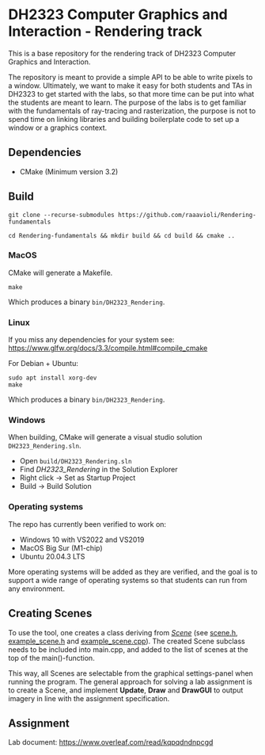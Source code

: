 # DH2323 Computer Graphics and Interaction - Rendering track
This is a base repository for the rendering track of DH2323 Computer Graphics and Interaction.

The repository is meant to provide a simple API to be able to write pixels to a window. Ultimately, we want to make it 
easy for both students and TAs in DH2323 to get started with the labs, so that more time can be put into what the 
students are meant to learn. The purpose of the labs is to get familiar with the fundamentals of ray-tracing and 
rasterization, the purpose is not to spend time on linking libraries and building boilerplate code to set up a 
window or a graphics context.

## Dependencies
- CMake (Minimum version 3.2)

## Build
```
git clone --recurse-submodules https://github.com/raaavioli/Rendering-fundamentals
```
```
cd Rendering-fundamentals && mkdir build && cd build && cmake ..
```
### MacOS
CMake will generate a Makefile.
```
make
```
Which produces a binary ```bin/DH2323_Rendering```.

### Linux
If you miss any dependencies for your system see:
https://www.glfw.org/docs/3.3/compile.html#compile_cmake

For Debian + Ubuntu:
```
sudo apt install xorg-dev
make
```
Which produces a binary ```bin/DH2323_Rendering```.

### Windows
When building, CMake will generate a visual studio solution ```DH2323_Rendering.sln```.

- Open ```build/DH2323_Rendering.sln```
- Find _DH2323\_Rendering_ in the Solution Explorer
- Right click -> Set as Startup Project
- Build -> Build Solution

### Operating systems
The repo has currently been verified to work on:
- Windows 10 with VS2022 and VS2019
- MacOS Big Sur (M1-chip)
- Ubuntu 20.04.3 LTS 

More operating systems will be added as they are verified, and the goal is to support a wide range of operating systems so 
that students can run from any environment.

## Creating Scenes
To use the tool, one creates a class deriving from [_Scene_](https://github.com/raaavioli/Rendering-fundamentals/tree/main/labscenes) (see [scene.h](https://github.com/raaavioli/Rendering-fundamentals/tree/main/include/scene.h), [example_scene.h](https://github.com/raaavioli/Rendering-fundamentals/tree/main/labscenes/example_scene.h) and [example_scene.cpp](https://github.com/raaavioli/Rendering-fundamentals/tree/main/labscenes/example_scene.cpp)).
The created Scene subclass needs to be included into main.cpp, and added to the list of scenes at the top of the main()-function.

This way, all Scenes are selectable from the graphical settings-panel when running the program. The general approach 
for solving a lab assignment is to create a Scene, and implement **Update**, **Draw** and **DrawGUI** to output imagery 
in line with the assignment specification.

## Assignment
Lab document: https://www.overleaf.com/read/kqpqdndnpcgd
